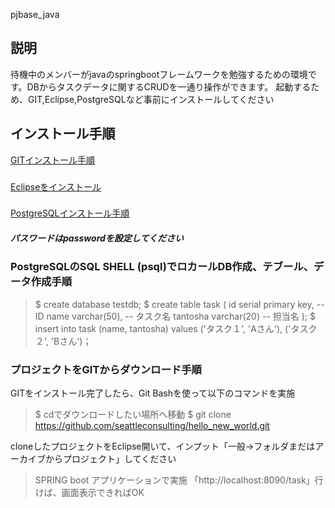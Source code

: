 pjbase_java
###
## 説明
待機中のメンバーがjavaのspringbootフレームワークを勉強するための環境です。DBからタスクデータに関するCRUDを一通り操作ができます。
起動するため、GIT,Eclipse,PostgreSQLなど事前にインストールしてください
###
## インストール手順
[GITインストール手順](https://qiita.com/taketakekaho/items/75161e1273dca98cb4e1)
###
[Eclipseをインストール](https://oenblog.com/program/eclipse-install/#toc2)
###
[PostgreSQLインストール手順](https://programming-style.com/postgresql/reference/install-win/)
##### パスワードはpasswordを設定してください

### PostgreSQLのSQL SHELL (psql)でロカールDB作成、テブール、データ作成手順
> $ create database testdb;
> $ create table task (
>    id              serial   primary key,   -- ID
>    name            varchar(50),            -- タスク名
>    tantosha        varchar(20)             -- 担当名
>);
> $ insert into task (name, tantosha) values
>   ('タスク１', 'Aさん'),
>   ('タスク２', 'Bさん')；

### プロジェクトをGITからダウンロード手順
GITをインストール完了したら、Git Bashを使って以下のコマンドを実施
> $ cdでダウンロードしたい場所へ移動
> $ git clone https://github.com/seattleconsulting/hello_new_world.git

cloneしたプロジェクトをEclipse開いて、インプット「一般→フォルダまだはアーカイブからプロジェクト」してください
>  SPRING boot アプリケーションで実施
> 「http://localhost:8090/task」行けば、画面表示できればOK
